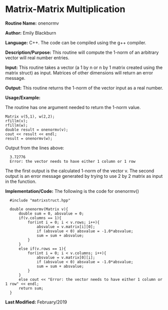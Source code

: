 # Matrix-Matrix Multiplication

**Routine Name:**           onenormv

**Author:** Emily Blackburn

**Language:** C++. The code can be compiled using the g++ compiler.


**Description/Purpose:** This routine will compute the 1-norm of an arbitrary vector will real number entries. 

**Input:** This routine takes a vector (a 1 by n or n by 1 matrix created using the matrix struct) as input. Matrices of other dimensions will return an error message.

**Output:** This routine returns the 1-norm of the vector input as a real number.

**Usage/Example:**

The routine has one argument needed to return the 1-norm value.

    Matrix v(5,1), w(2,2);
    rfillm(v);
    rfillm(w);
    double result = onenormv(v);
    cout << result << endl;
    result = onenormv(w);

Output from the lines above:

      3.72776
      Error: the vector needs to have either 1 column or 1 row

The the first output is the calculated 1-norm of the vector v. The second output is an error message generated by trying to use 2 by 2 matrix as input in the function.

**Implementation/Code:** The following is the code for onenormv()

      #include "matrixstruct.hpp"

      double onenormv(Matrix v){
          double sum = 0, absvalue = 0;
          if(v.columns == 1){
              for(int i = 0; i < v.rows; i++){
                  absvalue = v.matrix[i][0];
                  if (absvalue < 0) absvalue = -1.0*absvalue;
                  sum = sum + absvalue;
              }
          }
          else if(v.rows == 1){
              for(int i = 0; i < v.columns; i++){
                  absvalue = v.matrix[0][i];
                  if (absvalue < 0) absvalue = -1.0*absvalue;
                  sum = sum + absvalue;
              }
          }
          else cout << "Error: the vector needs to have either 1 column or 1 row" << endl;
          return sum;
      }



**Last Modified:** February/2019
